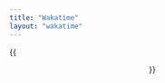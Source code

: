 ```yaml
---
title: "Wakatime"
layout: "wakatime"
---
```


{{<figure src="https://wakatime.com/share/@6c514f80-f8a5-4502-b9b5-17c12298da01/5f0651a0-65cb-4416-a66d-9391ec8af394.svg" caption="Wakatime stats" align="center">}}